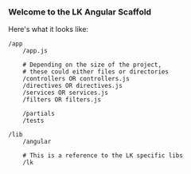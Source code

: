 ### Welcome to the LK Angular Scaffold

Here's what it looks like:

    /app
        /app.js

        # Depending on the size of the project,
        # these could either files or directories
        /controllers OR controllers.js
        /directives OR directives.js
        /services OR services.js
        /filters OR filters.js

        /partials
        /tests

    /lib
        /angular

        # This is a reference to the LK specific libs
        /lk